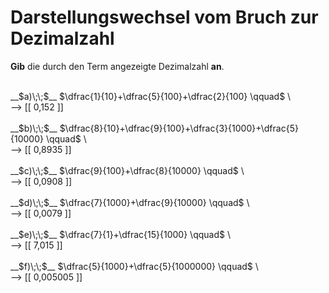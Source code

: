 <!--
version:  0.0.1

language: de

@style
input {
    text-align: center;
}
@end

formula: \carry   \textcolor{red}{\scriptsize #1}
formula: \digit   \rlap{\carry{#1}}\phantom{#2}#2
formula: \permil  \text{‰}

import: https://raw.githubusercontent.com/LiaTemplates/Tikz-Jax/main/README.md

script: https://cdn.jsdelivr.net/gh/LiaTemplates/Tikz-Jax@main/dist/index.js


tags: Bruchrechnung, Zahlenverständnis, Dezimalzahlen, sehr leicht, sehr niedrig, Angeben

comment: Eine Summe von Brüchen als Dezimalzahl? Schreib sie nieder.

author: Martin Lommatzsch

-->




# Darstellungswechsel vom Bruch zur Dezimalzahl

**Gib** die durch den Term angezeigte Dezimalzahl **an**.

<br>
__$a)\;\;$__ $\dfrac{1}{10}+\dfrac{5}{100}+\dfrac{2}{100} \qquad$  \
<br>
--> [[  0,152   ]] 
<br>
<br>
__$b)\;\;$__ $\dfrac{8}{10}+\dfrac{9}{100}+\dfrac{3}{1000}+\dfrac{5}{10000} \qquad$  \
<br>
--> [[  0,8935  ]] 
<br>
<br>
__$c)\;\;$__ $\dfrac{9}{100}+\dfrac{8}{10000} \qquad$  \
<br>
--> [[  0,0908  ]] 
<br>
<br>
__$d)\;\;$__ $\dfrac{7}{1000}+\dfrac{9}{10000} \qquad$  \
<br>
--> [[  0,0079  ]] 
<br>
<br>
__$e)\;\;$__ $\dfrac{7}{1}+\dfrac{15}{1000} \qquad$  \
<br>
--> [[  7,015   ]] 
<br>
<br>
__$f)\;\;$__ $\dfrac{5}{1000}+\dfrac{5}{1000000} \qquad$  \
<br>
--> [[  0,005005 ]] 

<br>
<br>
<br>
<br>

